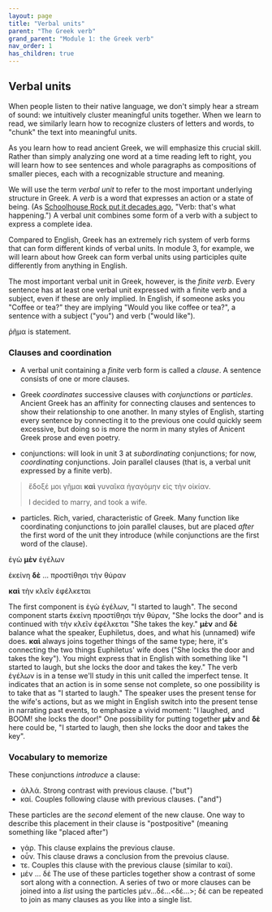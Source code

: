 ```yaml
---
layout: page
title: "Verbal units"
parent: "The Greek verb"
grand_parent: "Module 1: the Greek verb"
nav_order: 1
has_children: true
---
```


## Verbal units

When people listen to their native language, we don't simply hear a stream of sound: we intuitively cluster meaningful units together.  When we learn to read, we similarly learn how to recognize clusters of letters and words, to "chunk" the text into meaningful units.

As you learn how to read ancient Greek, we will emphasize this crucial skill.  Rather than simply analyzing one word at a time reading left to right, you will learn how to see sentences and whole paragraphs as compositions of smaller pieces, each with a recognizable structure and meaning.

We will use the term *verbal unit* to refer to the most important underlying structure in Greek. A *verb* is a word that expresses an action or a state of being. (As [Schoolhouse Rock put it decades ago](https://www.youtube.com/watch?v=IrfZCvTe-Ko), "Verb: that's what happening.")  A verbal unit combines some form of a verb with a subject to express a complete idea.

Compared to English, Greek has an extremely rich system of verb forms that can form different kinds of verbal units.  In module 3, for example, we will learn about how Greek can form verbal units using participles quite differently from anything in English.

The most important verbal unit in Greek, however, is the *finite verb*.  Every sentence has at least one verbal unit expressed with a finite verb and a subject, even if these are only implied.  In English, if someone asks you "Coffee or tea?" they are implying "Would you like coffee or tea?", a sentence with a subject ("you") and verb ("would like").    


ῥῆμα is statement.




### Clauses and coordination


- A verbal unit containing a *finite* verb form is called a *clause*. A sentence consists of one or more clauses.
- Greek *coordinates* successive clauses with *conjunctions* or *particles*. Ancient Greek has an affinity for connecting clauses and sentences to show their relationship to one another. In many styles of English, starting every sentence by connecting it to the previous one could quickly seem excessive, but doing so is more the norm in many styles of Anicent Greek prose and even poetry.




- conjunctions: will look in unit 3 at *subordinating* conjunctions; for now, *coordinating* conjunctions. Join parallel clauses (that is, a verbal unit expressed by a finite verb).



> ἔδοξέ μοι γῆμαι **καὶ** γυναῖκα ἠγαγόμην εἰς τὴν οἰκίαν.
>
> I decided to marry, and took a wife.


- particles. Rich, varied, characteristic of Greek.  Many function like coordinating conjunctions to join parallel clauses, but are placed *after* the first word of the unit they introduce (while conjunctions are the first word of the clause).


ἐγὼ **μὲν** ἐγέλων

ἐκείνη **δὲ** ... προστίθησι τὴν θύραν  

**καὶ** τὴν κλεῖν ἐφέλκεται

The first component is ἐγὼ ἐγέλων, "I started to laugh".  The second component starts ἐκείνη προστίθησι τὴν θύραν, "She locks the door" and is continued with τὴν κλεῖν ἐφέλκεται "She takes the key." **μὲν**  and **δὲ** balance what the speaker, Euphiletus, does, and what his (unnamed) wife does.  **καὶ** always joins together things of the same type; here, it's connecting the two things Euphiletus' wife does ("She locks the door and takes the key").  You might express that in English with something like "I started to laugh, but she locks the door and takes the key." The verb ἐγέλων is in a tense we'll study in this unit called the imperfect tense.  It indicates that an action is in some sense not complete, so one possibility is to take that as "I started to laugh." The speaker uses the present tense for the wife's actions, but as we might in English switch into the present tense in narrating past events, to emphasize a vivid moment: "I laughed, and BOOM! she locks the door!"  One possibility for putting together **μὲν**  and **δὲ** here could be, "I started to laugh, then she locks the door and takes the key".

### Vocabulary to memorize

These conjunctions *introduce* a clause:

- ἀλλά.  Strong contrast with previous clause. ("but")
- καί. Couples following clause with previous clauses. ("and")

These particles are the *second* element of the new clause. One way to describe this placement in their clause is "postpositive" (meaning something like "placed after")

- γάρ. This clause explains the previous clause.
- οὖν. This clause draws a conclusion from the prevoius clause.
- τε.  Couples this clause with the previous clause (similar to καί).
- μέν ... δέ The use of these particles together show a contrast of some sort along with a connection. A series of two or more clauses can be joined into a *list* using the particles μέν…δέ…<δέ…>; δέ can be repeated to join as many clauses as you like into a single list.

